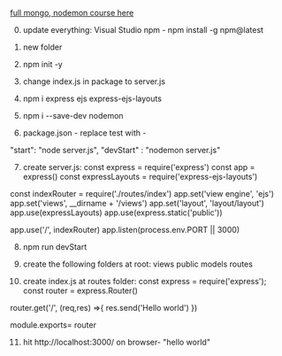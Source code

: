 [full mongo, nodemon course here](https://www.youtube.com/watch?v=qj2oDkvc4dQ&list=PLZlA0Gpn_vH8jbFkBjOuFjhxANC63OmXM&index=5)

0. update everything:
Visual Studio
npm - npm install -g npm@latest

1. new folder
2. npm init -y
3. change index.js in package to server.js
4. npm i express ejs express-ejs-layouts
5. npm i --save-dev nodemon
6. package.json - 
replace test with - 

 "start": "node server.js", 
 "devStart" :  "nodemon server.js"

 7. create server.js:
const express = require('express')
const app = express()
const expressLayouts = require('express-ejs-layouts')

const indexRouter = require('./routes/index')
app.set('view engine', 'ejs')
app.set('views', __dirname + '/views')
app.set('layout', 'layout/layout')
app.use(expressLayouts)
app.use(express.static('public'))

app.use('/', indexRouter)
app.listen(process.env.PORT || 3000)

8. npm run devStart

9. create the following folders at root:
views
public
models
routes

10. create index.js at routes folder:
const express = require('express');
const router = express.Router()

router.get('/', (req,res) =>{
    res.send('Hello world')
})

module.exports= router

11. hit http://localhost:3000/ on browser- "hello world"
